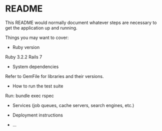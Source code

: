 # README

This README would normally document whatever steps are necessary to get the
application up and running.

Things you may want to cover:

* Ruby version 

Ruby 3.2.2
Rails 7

* System dependencies

Refer to GemFile for libraries and their versions.

* How to run the test suite

Run:
bundle exec rspec

* Services (job queues, cache servers, search engines, etc.)

* Deployment instructions

* ...
